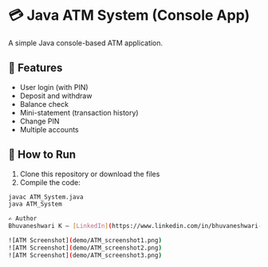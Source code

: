 # 💳 Java ATM System (Console App)

A simple Java console-based ATM application.

## 🚀 Features

- User login (with PIN)
- Deposit and withdraw
- Balance check
- Mini-statement (transaction history)
- Change PIN
- Multiple accounts

## 🧪 How to Run

1. Clone this repository or download the files
2. Compile the code:

```bash
javac ATM_System.java
java ATM_System

✍️ Author  
Bhuvaneshwari K – [LinkedIn](https://www.linkedin.com/in/bhuvaneshwari-k-624428258)

![ATM Screenshot](demo/ATM_screenshot1.png)
![ATM Screenshot](demo/ATM_screenshot2.png)
![ATM Screenshot](demo/ATM_screenshot3.png)


